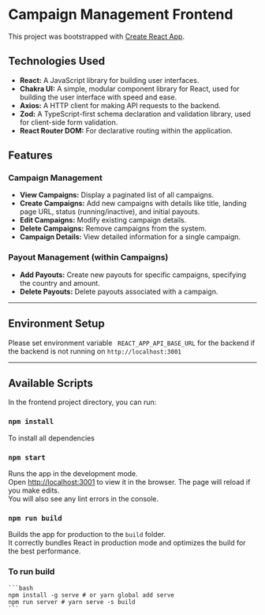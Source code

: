# Campaign Management Frontend


This project was bootstrapped with [Create React App](https://github.com/facebook/create-react-app).

## Technologies Used

* **React:** A JavaScript library for building user interfaces.
* **Chakra UI:** A simple, modular component library for React, used for building the user interface with speed and ease.
* **Axios:** A HTTP client for making API requests to the backend.
* **Zod:** A TypeScript-first schema declaration and validation library, used for client-side form validation.
* **React Router DOM:** For declarative routing within the application.

## Features

### Campaign Management

* **View Campaigns:** Display a paginated list of all campaigns.
* **Create Campaigns:** Add new campaigns with details like title, landing page URL, status (running/inactive), and initial payouts.
* **Edit Campaigns:** Modify existing campaign details.
* **Delete Campaigns:** Remove campaigns from the system.
* **Campaign Details:** View detailed information for a single campaign.

### Payout Management (within Campaigns)

* **Add Payouts:** Create new payouts for specific campaigns, specifying the country and amount. 
* **Delete Payouts:** Delete payouts associated with a campaign.

---

## Environment Setup

Please set environment variable ` REACT_APP_API_BASE_URL` for the backend if the backend is not running on `http://localhost:3001`

---

## Available Scripts

In the frontend project directory, you can run:


### `npm install`

To install all dependencies

### `npm start`

Runs the app in the development mode.\
Open [http://localhost:3001](http://localhost:3001) to view it in the browser.
The page will reload if you make edits.\
You will also see any lint errors in the console.

### `npm run build`

Builds the app for production to the `build` folder.\
It correctly bundles React in production mode and optimizes the build for the best performance.

### To run build

    ```bash
    npm install -g serve # or yarn global add serve
    npm run server # yarn serve -s build 
    ```
